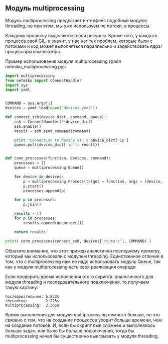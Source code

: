 ## Модуль multiprocessing

Модуль multiprocessing предлагает интерфейс подобный модулю threading, но при этом, мы уже используем не потоки, а процессы.

Каждому процессу выделяются свои ресурсы. Кроме того, у каждого процесса свой GIL, а значит, у нас нет тех проблем, которые были с потоками и код может выполняться параллельно и задействовать ядра/процессоры компьютера.

Пример использования модуля multiprocessing (файл netmiko_multiprocessing.py):
```python
import multiprocessing
from netmiko import ConnectHandler
import sys
import yaml


COMMAND = sys.argv[1]
devices = yaml.load(open('devices.yaml'))

def connect_ssh(device_dict, command, queue):
    ssh = ConnectHandler(**device_dict)
    ssh.enable()
    result = ssh.send_command(command)

    print "Connection to device %s" % device_dict['ip']
    queue.put({device_dict['ip']: result})


def conn_processes(function, devices, command):
    processes = []
    queue = multiprocessing.Queue()

    for device in devices:
        p = multiprocessing.Process(target = function, args = (device, command, queue))
        p.start()
        processes.append(p)

    for p in processes:
        p.join()

    results = []
    for p in processes:
        results.append(queue.get())

    return results

print( conn_processes(connect_ssh, devices['routers'], COMMAND) )
```

Обратите внимание, что этот пример аналогичен последнему примеру, который мы использовали с модулем threading. Единственное отличие в том, что с multiprocessing нам не надо использовать модуль Queue, так как у модуля multiprocessing есть своя реализация очереди.

Если проверить время исполнения этого скрипта, аналогичного для модуля threading и последовательного подключения, то получаем такую картину:
```
последовательное: 5.833s
threading:        2.225s
multiprocessing:  2.365s
```

Время выполнения для модуля multiprocessing немного больше, но это связано с тем, что на создание процессов уходит больше времени, чем на создание потоков. И, если бы скрипт был сложнее и выполнялось больше задач, или было бы больше подключений, тогда бы multiprocessing начал бы существенно выигрывать у модуля threading.


